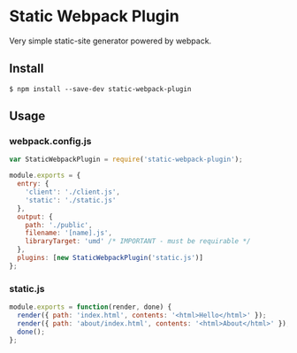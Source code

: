 Static Webpack Plugin
=====================

Very simple static-site generator powered by webpack.

Install
-------

``` console
$ npm install --save-dev static-webpack-plugin
```

Usage
-----

### webpack.config.js

``` javascript
var StaticWebpackPlugin = require('static-webpack-plugin');

module.exports = {
  entry: {
    'client': './client.js',
    'static': './static.js'
  },
  output: {
    path: './public',
    filename: '[name].js',
    libraryTarget: 'umd' /* IMPORTANT - must be requirable */
  },
  plugins: [new StaticWebpackPlugin('static.js')]
};
```

### static.js

``` javascript
module.exports = function(render, done) {
  render({ path: 'index.html', contents: '<html>Hello</html>' });
  render({ path: 'about/index.html', contents: '<html>About</html>' });
  done();
};
```
